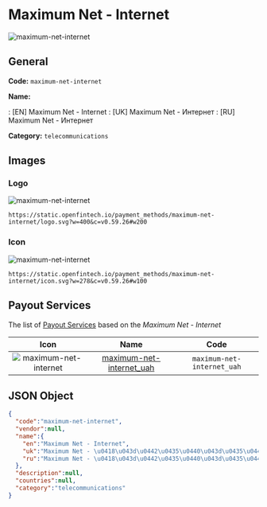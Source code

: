 
# Maximum Net - Internet 
![maximum-net-internet](https://static.openfintech.io/payment_methods/maximum-net-internet/logo.svg?w=400&c=v0.59.26#w200)  

## General 
**Code:** `maximum-net-internet` 
 
**Name:** 
 
:	[EN] Maximum Net - Internet 
:	[UK] Maximum Net - Интернет 
:	[RU] Maximum Net - Интернет 
 
**Category:** `telecommunications` 
 

## Images 

### Logo 
![maximum-net-internet](https://static.openfintech.io/payment_methods/maximum-net-internet/logo.svg?w=400&c=v0.59.26#w200)  

```
https://static.openfintech.io/payment_methods/maximum-net-internet/logo.svg?w=400&c=v0.59.26#w200
```  

### Icon 
![maximum-net-internet](https://static.openfintech.io/payment_methods/maximum-net-internet/icon.svg?w=278&c=v0.59.26#w100)  

```
https://static.openfintech.io/payment_methods/maximum-net-internet/icon.svg?w=278&c=v0.59.26#w100
```  

## Payout Services 
 
The list of [Payout Services](/payout-services/) based on the _Maximum Net - Internet_ 

|Icon|Name|Code| 
|:---:|:---:|:---:| 
|![maximum-net-internet](https://static.openfintech.io/payout_methods/maximum-net-internet/icon.png?w=278&c=v0.59.26#w40) |[maximum-net-internet_uah](/payout-services/maximum-net-internet_uah/)|`maximum-net-internet_uah`| 
 

## JSON Object 

```json
{
  "code":"maximum-net-internet",
  "vendor":null,
  "name":{
    "en":"Maximum Net - Internet",
    "uk":"Maximum Net - \u0418\u043d\u0442\u0435\u0440\u043d\u0435\u0442",
    "ru":"Maximum Net - \u0418\u043d\u0442\u0435\u0440\u043d\u0435\u0442"
  },
  "description":null,
  "countries":null,
  "category":"telecommunications"
}
```  
